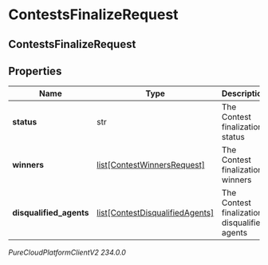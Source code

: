 # ContestsFinalizeRequest

## ContestsFinalizeRequest

## Properties

|Name | Type | Description | Notes|
|------------ | ------------- | ------------- | -------------|
| **status** | str | The Contest finalization status | |
| **winners** | [list[ContestWinnersRequest]](ContestWinnersRequest) | The Contest finalization winners | [optional] |
| **disqualified_agents** | [list[ContestDisqualifiedAgents]](ContestDisqualifiedAgents) | The Contest finalization disqualified agents | [optional] |



_PureCloudPlatformClientV2 234.0.0_
